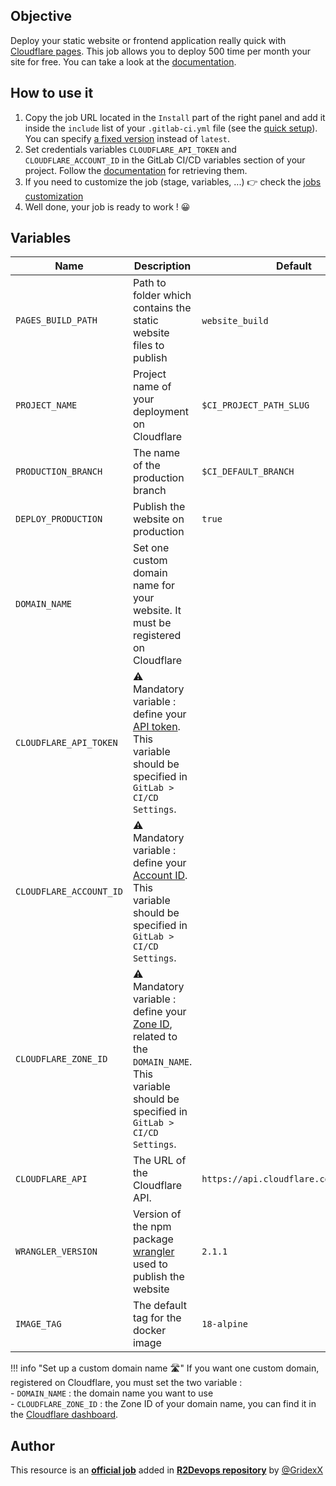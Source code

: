 ## Objective

Deploy your static website or frontend application really quick with [Cloudflare pages](https://pages.cloudflare.com/).
This job allows you to deploy 500 time per month your site for free. You can take a look at the [documentation](https://developers.cloudflare.com/pages/get-started/). 

## How to use it

1. Copy the job URL located in the `Install` part of the right panel and add it inside the `include` list of your `.gitlab-ci.yml` file (see the [quick setup](/use-the-hub/#quick-setup)). You can specify [a fixed version](#changelog) instead of `latest`.
1. Set credentials variables `CLOUDFLARE_API_TOKEN` and `CLOUDFLARE_ACCOUNT_ID` in
   the GitLab CI/CD variables section of your project. Follow the [documentation](https://developers.cloudflare.com/pages/how-to/use-direct-upload-with-continuous-integration/#generate-an-api-token) for retrieving them.
1. If you need to customize the job (stage, variables, ...) 👉 check the [jobs
   customization](/use-the-hub/#jobs-customization)
1. Well done, your job is ready to work ! 😀


## Variables

| Name | Description | Default |
| ---- | ----------- | ------- |
| `PAGES_BUILD_PATH` <img width=100/> | Path to folder which contains the static website files to publish <img width=175/>| `website_build` <img width=100/>|
| `PROJECT_NAME` | Project name of your deployment on Cloudflare | `$CI_PROJECT_PATH_SLUG` |
| `PRODUCTION_BRANCH` | The name of the production branch | `$CI_DEFAULT_BRANCH` |
| `DEPLOY_PRODUCTION` | Publish the website on production | `true` |
| `DOMAIN_NAME` | Set one custom domain name for your website. It must be registered on Cloudflare | ` ` |
| `CLOUDFLARE_API_TOKEN` | ⚠️ Mandatory variable : define your [API token](https://developers.cloudflare.com/pages/how-to/use-direct-upload-with-continuous-integration/#generate-an-api-token). This variable should be specified in `GitLab > CI/CD Settings`.  | ` ` |
| `CLOUDFLARE_ACCOUNT_ID` | ⚠️ Mandatory variable : define your [Account ID](https://developers.cloudflare.com/pages/how-to/use-direct-upload-with-continuous-integration/#get-project-account-id). This variable should be specified in `GitLab > CI/CD Settings`.  | ` ` |
| `CLOUDFLARE_ZONE_ID` | ⚠️ Mandatory variable : define your [Zone ID](https://developers.cloudflare.com/fundamentals/get-started/basic-tasks/find-account-and-zone-ids/), related to the `DOMAIN_NAME`. This variable should be specified in `GitLab > CI/CD Settings`.  | ` ` |
| `CLOUDFLARE_API` | The URL of the Cloudflare API. | `https://api.cloudflare.com/client/v4` |
| `WRANGLER_VERSION` | Version of the npm package [wrangler](https://npmjs.com/package/wrangler) used to publish the website | `2.1.1` |
| `IMAGE_TAG` | The default tag for the docker image | `18-alpine` |

   !!! info "Set up a custom domain name 🛣"
   If you want one custom domain, registered on Cloudflare, you must set the two variable :  
      - `DOMAIN_NAME` : the domain name you want to use  
      - `CLOUDFLARE_ZONE_ID` : the Zone ID of your domain name, you can find it in the [Cloudflare dashboard](https://developers.cloudflare.com/fundamentals/get-started/basic-tasks/find-account-and-zone-ids/).

## Author
This resource is an **[official job](https://docs.r2devops.io/faq-labels/)** added in [**R2Devops repository**](https://gitlab.com/r2devops/hub) by [@GridexX](https://gitlab.com/GridexX)
